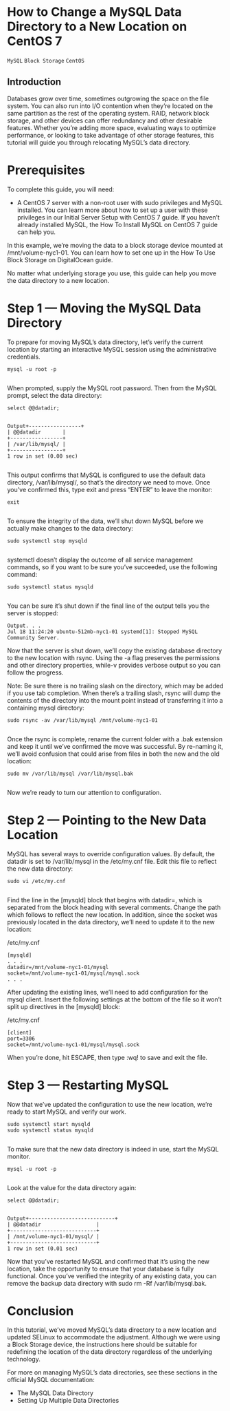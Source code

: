 # How to Change a MySQL Data Directory to a New Location on CentOS 7

```MySQL``` ```Block Storage``` ```CentOS```

## Introduction


Databases grow over time, sometimes outgrowing the space on the file system. You can also run into I/O contention when they’re located on the same partition as the rest of the operating system. RAID, network block storage, and other devices can offer redundancy and other desirable features. Whether you’re adding more space, evaluating ways to optimize performance, or looking to take advantage of other storage features, this tutorial will guide you through relocating MySQL’s data directory.


# Prerequisites


To complete this guide, you will need:


- A CentOS 7 server with a non-root user with sudo privileges and MySQL installed.  You can learn more about how to set up a user with these privileges in our Initial Server Setup with CentOS 7 guide. If you haven’t already installed MySQL, the How To Install MySQL on CentOS 7 guide can help you.

In this example, we’re moving the data to a block storage device mounted at /mnt/volume-nyc1-01. You can learn how to set one up in the How To Use Block Storage on DigitalOcean guide.


No matter what underlying storage you use, this guide can help you move the data directory to a new location.


# Step 1 — Moving the MySQL Data Directory


To prepare for moving MySQL’s data directory, let’s verify the current location by starting an interactive MySQL session using the administrative credentials.


```
mysql -u root -p


```


When prompted, supply the MySQL root password. Then from the MySQL prompt, select the data directory:


```
select @@datadir;


```


```
Output+-----------------+
| @@datadir       |
+-----------------+
| /var/lib/mysql/ |
+-----------------+
1 row in set (0.00 sec)


```


This output confirms that MySQL is configured to use the default data directory, /var/lib/mysql/, so that’s the directory we need to move. Once you’ve confirmed this, type exit and press “ENTER” to leave the monitor:


```
exit


```


To ensure the integrity of the data, we’ll shut down MySQL before we actually make changes to the data directory:


```
sudo systemctl stop mysqld


```


systemctl doesn’t display the outcome of all service management commands, so if you want to be sure you’ve succeeded, use the following command:


```
sudo systemctl status mysqld


```


You can be sure it’s shut down if the final line of the output tells you the server is stopped:


```
Output. . .
Jul 18 11:24:20 ubuntu-512mb-nyc1-01 systemd[1]: Stopped MySQL Community Server.

```


Now that the server is shut down, we’ll copy the existing database directory to the new location with rsync. Using the -a flag preserves the permissions and other directory properties, while-v provides verbose output so you can follow the progress.



Note: Be sure there is no trailing slash on the directory, which may be added if you use tab completion. When there’s a trailing slash, rsync will dump the contents of the directory into the mount point instead of transferring it into a containing mysql directory:

```
sudo rsync -av /var/lib/mysql /mnt/volume-nyc1-01


```


Once the rsync is complete, rename the current folder with a .bak extension and keep it until we’ve confirmed the move was successful. By re-naming it, we’ll avoid confusion that could arise from files in both the new and the old location:


```
sudo mv /var/lib/mysql /var/lib/mysql.bak


```


Now we’re ready to turn our attention to configuration.


# Step 2 — Pointing to the New Data Location


MySQL has several ways to override configuration values. By default, the datadir is set to /var/lib/mysql in the /etc/my.cnf  file. Edit this file to reflect the new data directory:


```
sudo vi /etc/my.cnf


```


Find the line in the [mysqld] block that begins with datadir=, which is separated from the block heading with several comments. Change the path which follows to reflect the new location. In addition, since the socket was previously located in the data directory, we’ll need to update it to the new location:


/etc/my.cnf
```
[mysqld]
. . .
datadir=/mnt/volume-nyc1-01/mysql
socket=/mnt/volume-nyc1-01/mysql/mysql.sock
. . .

```


After updating the existing lines, we’ll need to add configuration for the mysql client. Insert the following settings at the bottom of the file so it won’t split up directives in the [mysqld] block:


/etc/my.cnf
```
[client]
port=3306
socket=/mnt/volume-nyc1-01/mysql/mysql.sock

```


When you’re done, hit ESCAPE, then type :wq! to save and exit the file.


# Step 3 — Restarting MySQL


Now that we’ve updated the configuration to use the new location, we’re ready to start MySQL and verify our work.


```
sudo systemctl start mysqld
sudo systemctl status mysqld


```


To make sure that the new data directory is indeed in use, start the MySQL monitor.


```
mysql -u root -p


```


Look at the value for the data directory again:


```
select @@datadir;


```


```
Output+----------------------------+
| @@datadir                  |
+----------------------------+
| /mnt/volume-nyc1-01/mysql/ |
+----------------------------+
1 row in set (0.01 sec)

```


Now that you’ve restarted MySQL and confirmed that it’s using the new location, take the opportunity to ensure that your database is fully functional. Once you’ve verified the integrity of any existing data, you can remove the backup data directory with sudo rm -Rf /var/lib/mysql.bak.


# Conclusion


In this tutorial, we’ve moved MySQL’s data directory to a new location and updated SELinux to accommodate the adjustment. Although we were using a Block Storage device, the instructions here should be suitable for redefining the location of the data directory regardless of the underlying technology.


For more on managing MySQL’s data directories, see these sections in the official MySQL documentation:


- The MySQL Data Directory
- Setting Up Multiple Data Directories

